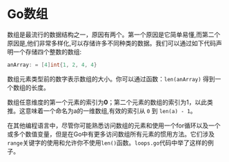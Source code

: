 # **Go数组**

数组是最流行的数据结构之一，原因有两个。第一个原因是它简单易懂,而第二个原因是,他们非常多样化,可以存储许多不同种类的数据。我们可以通过如下代码声明一个存储四个整数的数组:
```go
anArray: = [4]int{1, 2, 4, 4}
```
数组元素类型前的数字表示数组的大小。你可以通过函数：`len(anArray)` 得到一个数组的长度。

数组任意维度的第一个元素的索引为**0**；第二个元素的数组的索引为1，以此类推。这意味着一个命名为a的一维数组,有效的索引从 `0` 到 `len(a) - 1`。

在其他编程语言中，尽管你可能熟悉访问数组的元素和使用一个for循环以及一个或多个数值变量，但是在Go中有更多访问数组所有元素的惯用方法。它们涉及`range`关键字的使用和允许你不使用`len()`函数。`loops.go`代码中举了这样的例子。

